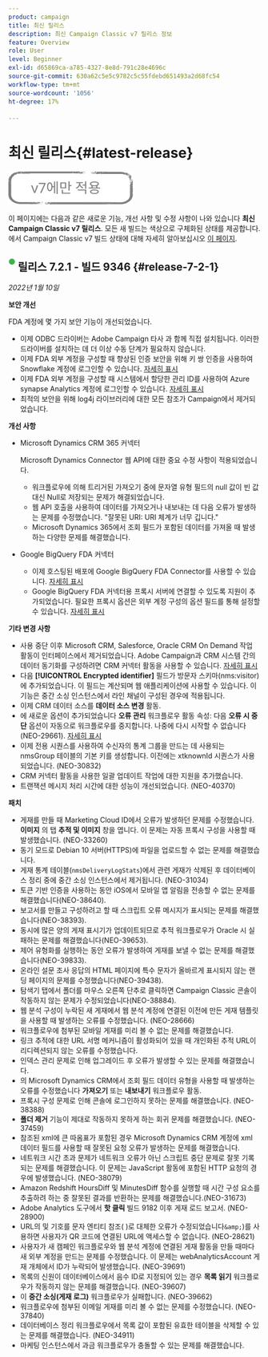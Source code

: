 ```yaml
---
product: campaign
title: 최신 릴리스
description: 최신 Campaign Classic v7 릴리스 정보
feature: Overview
role: User
level: Beginner
exl-id: d65869ca-a785-4327-8e8d-791c28e4696c
source-git-commit: 630a62c5e5c9782c5c55fdebd651493a2d68fc54
workflow-type: tm+mt
source-wordcount: '1056'
ht-degree: 17%

---
```


# 최신 릴리스{#latest-release}

![](../../assets/v7-only.svg)

이 페이지에는 다음과 같은 새로운 기능, 개선 사항 및 수정 사항이 나와 있습니다 **최신 Campaign Classic v7 릴리스**. 모든 새 빌드는 색상으로 구체화된 상태를 제공합니다. 에서 Campaign Classic v7 빌드 상태에 대해 자세히 알아보십시오 [이 페이지](rn-overview.md).

## ![](assets/do-not-localize/green_2.png) 릴리스 7.2.1 - 빌드 9346 {#release-7-2-1}

_2022년 1월 10일_

**보안 개선**

FDA 계정에 몇 가지 보안 기능이 개선되었습니다.

* 이제 ODBC 드라이버는 Adobe Campaign 타사 과 함께 직접 설치됩니다. 이러한 드라이버를 설치하는 데 더 이상 수동 단계가 필요하지 않습니다.
* 이제 FDA 외부 계정을 구성할 때 향상된 인증 보안을 위해 키 쌍 인증을 사용하여 Snowflake 계정에 로그인할 수 있습니다. [자세히 표시](../../installation/using/configure-fda-snowflake.md)
* 이제 FDA 외부 계정을 구성할 때 시스템에서 할당한 관리 ID를 사용하여 Azure synapse Analytics 계정에 로그인할 수 있습니다. [자세히 표시](../../installation/using/configure-fda-synapse.md#azure-external)
* 최적의 보안을 위해 log4j 라이브러리에 대한 모든 참조가 Campaign에서 제거되었습니다.

**개선 사항**

* Microsoft Dynamics CRM 365 커넥터

   Microsoft Dynamics Connector 웹 API에 대한 중요 수정 사항이 적용되었습니다.

   * 워크플로우에 의해 트리거된 가져오기 중에 문자열 유형 필드의 null 값이 빈 값 대신 Null로 저장되는 문제가 해결되었습니다.
   * 웹 API 호출을 사용하여 데이터를 가져오거나 내보내는 데 다음 오류가 발생하는 문제를 수정했습니다. &quot;잘못된 URI: URI 체계가 너무 깁니다.&quot;
   * Microsoft Dynamics 365에서 조회 필드가 포함된 데이터를 가져올 때 발생하는 다양한 문제를 해결했습니다.

* Google BigQuery FDA 커넥터

   * 이제 호스팅된 배포에 Google BigQuery FDA Connector를 사용할 수 있습니다. [자세히 표시](../../installation/using/configure-fda-google-big-query.md)
   * Google BigQuery FDA 커넥터용 프록시 서버에 연결할 수 있도록 지원이 추가되었습니다. 필요한 프록시 옵션은 외부 계정 구성의 옵션 필드를 통해 설정할 수 있습니다. [자세히 표시](../../installation/using/configure-fda-google-big-query.md#google-external)

**기타 변경 사항**

* 사용 중단 이후 Microsoft CRM, Salesforce, Oracle CRM On Demand 작업 활동이 인터페이스에서 제거되었습니다. Adobe Campaign과 CRM 시스템 간의 데이터 동기화를 구성하려면 CRM 커넥터 활동을 사용할 수 있습니다. [자세히 표시](../../workflow/using/crm-connector.md)
* 다음 **[!UICONTROL Encrypted identifier]** 필드가 방문자 스키마(nms:visitor)에 추가되었습니다. 이 필드는 계산되며 웹 애플리케이션에 사용할 수 있습니다. 이 기능은 중간 소싱 인스턴스에서 라인 채널이 구성된 경우에 적용됩니다.
* 이제 CRM 데이터 소스를 **데이터 소스 변경** 활동.
* 에 새로운 옵션이 추가되었습니다 **오류 관리** 워크플로우 활동 속성: 다음 **오류 시 중단** 옵션이 자동으로 워크플로우를 중지합니다. 나중에 다시 시작할 수 없습니다(NEO-29661). [자세히 표시](../../workflow/using/advanced-parameters.md#in-case-of-errors)
* 이제 전용 시퀀스를 사용하여 수신자의 통계 그룹을 만드는 데 사용되는 nmsGroup 테이블의 기본 키를 생성합니다. 이전에는 xtknownId 시퀀스가 사용되었습니다. (NEO-30832)
* CRM 커넥터 활동을 사용한 일괄 업데이트 작업에 대한 지원을 추가했습니다.
* 트랜잭션 메시지 처리 시간에 대한 성능이 개선되었습니다. (NEO-40370)

**패치**

* 게재를 만들 때 Marketing Cloud ID에서 오류가 발생하던 문제를 수정했습니다. **이미지** 의 탭 **추적 및 이미지** 창을 엽니다. 이 문제는 자동 프록시 구성을 사용할 때 발생했습니다. (NEO-33260)
* 동기 모드로 Debian 10 서버(HTTPS)에 파일을 업로드할 수 없는 문제를 해결했습니다.
* 게재 통계 테이블(`nmsDeliveryLogStats`)에서 관련 게재가 삭제된 후 데이터베이스 정리 중에 중간 소싱 인스턴스에서 제거됩니다. (NEO-31034)
* 토큰 기반 인증을 사용하는 동안 iOS에서 모바일 앱 알림을 전송할 수 없는 문제를 해결했습니다(NEO-38640).
* 보고서를 만들고 구성하려고 할 때 스크립트 오류 메시지가 표시되는 문제를 해결했습니다(NEO-38393).
* 동시에 많은 양의 게재 표시기가 업데이트되므로 추적 워크플로우가 Oracle 시 실패하는 문제를 해결했습니다(NEO-39653).
* 제어 유형화를 실행하는 동안 오류가 발생하여 게재를 보낼 수 없는 문제를 해결했습니다(NEO-39833).
* 온라인 설문 조사 응답의 HTML 페이지에 특수 문자가 올바르게 표시되지 않는 랜딩 페이지의 문제를 수정했습니다(NEO-39438).
* 탐색기 탭에서 폴더를 마우스 오른쪽 단추로 클릭하면 Campaign Classic 콘솔이 작동하지 않는 문제가 수정되었습니다(NEO-38884).
* 웹 분석 구성이 누락된 새 게재에서 웹 분석 계정에 연결된 이전에 만든 게재 템플릿을 사용할 때 발생하는 오류를 수정했습니다. (NEO-28666)
* 워크플로우에 첨부된 모바일 게재를 미리 볼 수 없는 문제를 해결했습니다.
* 링크 추적에 대한 URL 서명 메커니즘이 활성화되어 있을 때 개인화된 추적 URL이 리디렉션되지 않는 오류를 수정했습니다.
* 인덱스 관리 문제로 인해 업그레이드 후 오류가 발생할 수 있는 문제를 해결했습니다.
* 의 Microsoft Dynamics CRM에서 조회 필드 데이터 유형을 사용할 때 발생하는 오류를 수정했습니다 **가져오기** 또는 **내보내기** 워크플로우 활동.
* 프록시 구성 문제로 인해 콘솔에 로그인하지 못하는 문제를 해결했습니다. (NEO-38388)
* **폴더 제거** 기능이 제대로 작동하지 못하게 하는 회귀 문제를 해결했습니다. (NEO-37459)
* 참조된 xml에 큰 따옴표가 포함된 경우 Microsoft Dynamics CRM 계정에 xml 데이터 필드를 사용할 때 잘못된 요청 오류가 발생하는 문제를 해결했습니다.
* 네트워크 시간 초과 문제가 네트워크 오류가 아닌 스크립트 중단 문제로 잘못 기록되는 문제를 해결했습니다. 이 문제는 JavaScript 활동에 포함된 HTTP 요청의 경우에 발생했습니다. (NEO-38079)
* Amazon Redshift HoursDiff 및 MinutesDiff 함수를 실행할 때 시간 구성 요소를 추출하려 하는 중 잘못된 결과를 반환하는 문제를 해결했습니다.(NEO-31673)
* Adobe Analytics 도구에서 **핫 클릭** 빌드 9182 이후 게재 로드 보고서. (NEO-28900)
* URL의 및 기호를 문자 엔티티 참조( )로 대체한 오류가 수정되었습니다`&amp;`)를 사용하면 사용자가 QR 코드에 연결된 URL에 액세스할 수 없습니다. (NEO-28621)
* 사용자가 새 캠페인 워크플로우와 웹 분석 계정에 연결된 게재 활동을 만들 때마다 새 외부 계정을 만드는 문제를 수정했습니다. 이 문제는 webAnalyticsAccount 게재 개체에서 ID가 누락되어 발생했습니다. (NEO-39691)
* 목록의 신원이 데이터베이스에서 음수 ID로 지정되어 있는 경우 **목록 읽기** 워크플로우가 작동하지 않는 문제를 해결했습니다. (NEO-39607)
* 이 **중간 소싱(게재 로그)** 워크플로우가 실패합니다. (NEO-39662)
* 워크플로우에 첨부된 이메일 게재를 미리 볼 수 없는 문제를 수정했습니다. (NEO-37840)
* 데이터베이스 정리 워크플로우에서 목록 값이 포함된 유효한 테이블을 삭제할 수 있는 문제를 해결했습니다. (NEO-34911)
* 마케팅 인스턴스에서 과금 워크플로우가 충돌할 수 있는 문제를 해결했습니다.
